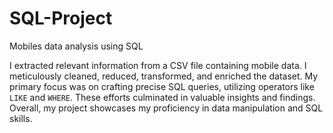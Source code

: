 # SQL-Project

Mobiles data analysis using SQL

I extracted relevant information from a CSV file containing mobile data. I meticulously cleaned, reduced, transformed, and enriched the dataset. 
My primary focus was on crafting precise SQL queries, utilizing operators like `LIKE` and `WHERE`. These efforts culminated in valuable insights and findings. Overall, my project showcases my proficiency in data manipulation and SQL skills.
